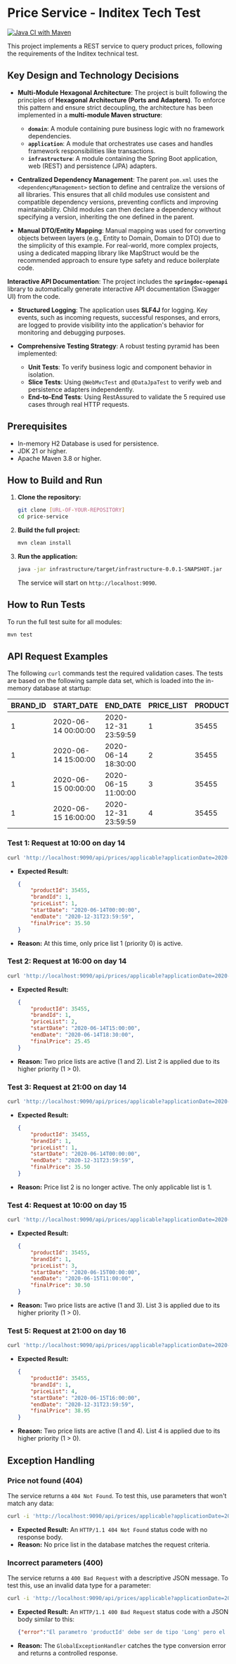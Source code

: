 # Price Service - Inditex Tech Test

[![Java CI with Maven](https://github.com/ranob/testgft/actions/workflows/build.yml/badge.svg)](https://github.com/ranob/testgft/actions/workflows/build.yml)

This project implements a REST service to query product prices, following the requirements of the Inditex technical test.

## Key Design and Technology Decisions

* **Multi-Module Hexagonal Architecture**: The project is built following the principles of **Hexagonal Architecture (Ports and Adapters)**. To enforce this pattern and ensure strict decoupling, the architecture has been implemented in a **multi-module Maven structure**:
    * **`domain`**: A module containing pure business logic with no framework dependencies.
    * **`application`**: A module that orchestrates use cases and handles framework responsibilities like transactions.
    * **`infrastructure`**: A module containing the Spring Boot application, web (REST) and persistence (JPA) adapters.

* **Centralized Dependency Management**: The parent `pom.xml` uses the `<dependencyManagement>` section to define and centralize the versions of all libraries. This ensures that all child modules use consistent and compatible dependency versions, preventing conflicts and improving maintainability. Child modules can then declare a dependency without specifying a version, inheriting the one defined in the parent.

* **Manual DTO/Entity Mapping**: Manual mapping was used for converting objects between layers (e.g., Entity to Domain, Domain to DTO) due to the simplicity of this example. For real-world, more complex projects, using a dedicated mapping library like MapStruct would be the recommended approach to ensure type safety and reduce boilerplate code.

**Interactive API Documentation**: The project includes the **`springdoc-openapi`** library to automatically generate interactive API documentation (Swagger UI) from the code.

* **Structured Logging**: The application uses **SLF4J** for logging. Key events, such as incoming requests, successful responses, and errors, are logged to provide visibility into the application's behavior for monitoring and debugging purposes.

* **Comprehensive Testing Strategy**: A robust testing pyramid has been implemented:
    * **Unit Tests**: To verify business logic and component behavior in isolation.
    * **Slice Tests**: Using `@WebMvcTest` and `@DataJpaTest` to verify web and persistence adapters independently.
    * **End-to-End Tests**: Using RestAssured to validate the 5 required use cases through real HTTP requests.

## Prerequisites

* In-memory H2 Database is used for persistence.
* JDK 21 or higher.
* Apache Maven 3.8 or higher.

## How to Build and Run

1.  **Clone the repository:**
    ```bash
    git clone [URL-OF-YOUR-REPOSITORY]
    cd price-service
    ```

2.  **Build the full project:**
    ```bash
    mvn clean install
    ```

3.  **Run the application:**
    ```bash
    java -jar infrastructure/target/infrastructure-0.0.1-SNAPSHOT.jar
    ```
    The service will start on `http://localhost:9090`.

## How to Run Tests

To run the full test suite for all modules:
```bash
mvn test
```

## API Request Examples

The following `curl` commands test the required validation cases. The tests are based on the following sample data set, which is loaded into the in-memory database at startup:

| BRAND_ID | START_DATE          | END_DATE            | PRICE_LIST | PRODUCT_ID | PRIORITY | PRICE | CURR |
|----------|---------------------|---------------------|------------|------------|----------|-------|------|
| 1        | 2020-06-14 00:00:00 | 2020-12-31 23:59:59 | 1          | 35455      | 0        | 35.50 | EUR  |
| 1        | 2020-06-14 15:00:00 | 2020-06-14 18:30:00 | 2          | 35455      | 1        | 25.45 | EUR  |
| 1        | 2020-06-15 00:00:00 | 2020-06-15 11:00:00 | 3          | 35455      | 1        | 30.50 | EUR  |
| 1        | 2020-06-15 16:00:00 | 2020-12-31 23:59:59 | 4          | 35455      | 1        | 38.95 | EUR  |

### Test 1: Request at 10:00 on day 14
```bash
curl 'http://localhost:9090/api/prices/applicable?applicationDate=2020-06-14T10:00:00&productId=35455&brandId=1'
```
* **Expected Result:**
    ```json
    {
        "productId": 35455,
        "brandId": 1,
        "priceList": 1,
        "startDate": "2020-06-14T00:00:00",
        "endDate": "2020-12-31T23:59:59",
        "finalPrice": 35.50
    }
    ```
* **Reason:** At this time, only price list 1 (priority 0) is active.

### Test 2: Request at 16:00 on day 14
```bash
curl 'http://localhost:9090/api/prices/applicable?applicationDate=2020-06-14T16:00:00&productId=35455&brandId=1'
```
* **Expected Result:**
    ```json
    {
        "productId": 35455,
        "brandId": 1,
        "priceList": 2,
        "startDate": "2020-06-14T15:00:00",
        "endDate": "2020-06-14T18:30:00",
        "finalPrice": 25.45
    }
    ```
* **Reason:** Two price lists are active (1 and 2). List 2 is applied due to its higher priority (1 > 0).

### Test 3: Request at 21:00 on day 14
```bash
curl 'http://localhost:9090/api/prices/applicable?applicationDate=2020-06-14T21:00:00&productId=35455&brandId=1'
```
* **Expected Result:**
    ```json
    {
        "productId": 35455,
        "brandId": 1,
        "priceList": 1,
        "startDate": "2020-06-14T00:00:00",
        "endDate": "2020-12-31T23:59:59",
        "finalPrice": 35.50
    }
    ```
* **Reason:** Price list 2 is no longer active. The only applicable list is 1.

### Test 4: Request at 10:00 on day 15
```bash
curl 'http://localhost:9090/api/prices/applicable?applicationDate=2020-06-15T10:00:00&productId=35455&brandId=1'
```
* **Expected Result:**
    ```json
    {
        "productId": 35455,
        "brandId": 1,
        "priceList": 3,
        "startDate": "2020-06-15T00:00:00",
        "endDate": "2020-06-15T11:00:00",
        "finalPrice": 30.50
    }
    ```
* **Reason:** Two price lists are active (1 and 3). List 3 is applied due to its higher priority (1 > 0).

### Test 5: Request at 21:00 on day 16
```bash
curl 'http://localhost:9090/api/prices/applicable?applicationDate=2020-06-16T21:00:00&productId=35455&brandId=1'
```
* **Expected Result:**
    ```json
    {
        "productId": 35455,
        "brandId": 1,
        "priceList": 4,
        "startDate": "2020-06-15T16:00:00",
        "endDate": "2020-12-31T23:59:59",
        "finalPrice": 38.95
    }
    ```
* **Reason:** Two price lists are active (1 and 4). List 4 is applied due to its higher priority (1 > 0).

## Exception Handling

### Price not found (404)
The service returns a `404 Not Found`. To test this, use parameters that won't match any data:
```bash
curl -i 'http://localhost:9090/api/prices/applicable?applicationDate=2023-01-01T10:00:00&productId=99999&brandId=1'
```
* **Expected Result:** An `HTTP/1.1 404 Not Found` status code with no response body.
* **Reason:** No price list in the database matches the request criteria.

### Incorrect parameters (400)
The service returns a `400 Bad Request` with a descriptive JSON message. To test this, use an invalid data type for a parameter:
```bash
curl -i 'http://localhost:9090/api/prices/applicable?applicationDate=2020-06-14T10:00:00&productId=not-a-number&brandId=1'
```
* **Expected Result:** An `HTTP/1.1 400 Bad Request` status code with a JSON body similar to this:
    ```json
    {"error":"El parametro 'productId' debe ser de tipo 'Long' pero el valor fue: 'not-a-number'"}
    ```
* **Reason:** The `GlobalExceptionHandler` catches the type conversion error and returns a controlled response.
